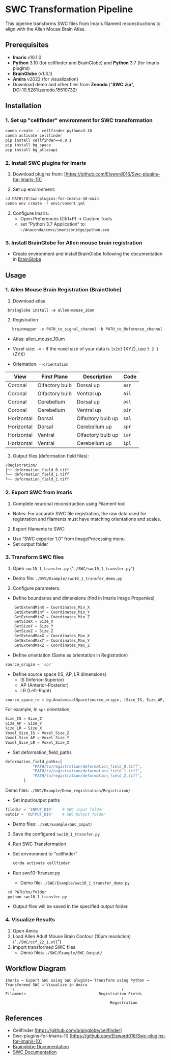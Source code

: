 # SWC Transformation Pipeline
This pipeline transforms SWC files from Imaris filament reconstructions to align with the Allen Mouse Brain Atlas.

## Prerequisites
- **Imaris** v10.1.0
- **Python** 3.10 (for cellfinder and BrainGlobe) and **Python** 3.7 (for Imaris plugins)
- **BrainGlobe** (v1.3.1)
- **Amira** v2022 (for visualization)
- Download demo and other files from **Zenodo** ("**SWC.zip**", DOI:10.5281/zenodo.15510732)
  
## Installation

### 1. Set up "cellfinder" environment for SWC transformation
```bash
conda create -n cellfinder python=3.10
conda activate cellfinder
pip install cellfinder==0.8.1
pip install bg_space
pip install bg_atlasapi
```

### 2. Install SWC plugins for Imaris
 1.	Download plugins from:
    [https://github.com/Elsword016/Swc-plugins-for-Imaris-10]
   	
 2.	Set up environment:
```bash
cd PATH\TO\Swc-plugins-for-Imaris-10-main
conda env create -f environment.yml
```

 3. Configure Imaris:
    - Open Preferences (Ctrl+P) → Custom Tools
    - set “Python 3.7 Application” to: `~/Anaconda/envs/imarisbridge/python.exe`

### 3. Install BrainGlobe for Allen mouse brain registration
   - Create environment and install BrainGlobe following the documentation in [BrainGlobe](https://brainglobe.info/documentation/index.html)

## Usage
### 1. Allen Mouse Brain Registration (BrainGlobe)
   1. Download atlas
  ```
   brainglobe install -a allen-mouse_10um
   ```

   2. Registration
```python
   brainmapper -s PATH_to_signal_channel -b PATH_to_Reference_channel -o PATH_to_output_directory -v 1 1 1 --orientation asr --atlas allen_mouse_10um --no-detection
 ```
   - Atlas: allen_mouse_10um
     
   - Voxel size: `-v`
    - If the voxel size of your data is `1x2x3` (XYZ), use `3 2 1` (ZYX)
     
   - Orientation: `--orientation`

| View        | First Plane              | Description             | Code   |
|-------------|--------------------------|-------------------------|--------|
| Coronal     | Olfactory bulb           | Dorsal up              | `asr`  |
| Coronal     | Olfactory bulb           | Ventral up             | `ail`  |
| Coronal     | Cerebellum               | Dorsal up              | `psl`  |
| Coronal     | Cerebellum               | Ventral up             | `pir`  |
| Horizontal  | Dorsal                   | Olfactory bulb up      | `sal`  |
| Horizontal  | Dorsal                   | Cerebellum up          | `spr`  |
| Horizontal  | Ventral                  | Olfactory bulb up      | `iar`  |
| Horizontal  | Ventral                  | Cerebellum up          | `ipl`  |

   3. Output files (deformation field files):
  ```bash
/Registration/
├── deformation_field_0.tiff
└── deformation_field_1.tiff
└── deformation_field_2.tiff
```

### 2. Export SWC from Imaris
 1.	Complete neuronal reconstruction using Filament tool
   - Notes: For accurate SWC file registration, the raw data used for registration and filaments must have matching orientations and scales.
     
 2.	Export filaments to SWC:
   - Use “SWC exporter 1.0” from ImageProcessing menu
   - Set output folder
     
### 3. Transform SWC files
 1.	Open `swc10_1_transfer.py` ("`./SWC/swc10_1_transfer.py`")
   - Demo file: `./SWC/Example/swc10_1_transfer_demo.py`
     
 2.	Configure parameters:
   - Define boundaries and dimensions (find in Imaris Image Properties)
```python
    GetExtendMinX = Coordinates_Min_X
    GetExtendMinY = Coordinates_Min_Y
    GetExtendMinZ = Coordinates_Min_Z
    GetSizeX = Size_X
    GetSizeY = Size_Y
    GetSizeZ = Size_Z
    GetExtendMaxX = Coordinates_Max_X
    GetExtendMaxY = Coordinates_Max_Y
    GetExtendMaxZ = Coordinates_Max_Z
```

   - Define orientation (Same as orientation in Registration)
```python
source_origin = 'spr'  
```

   - Define source space (IS, AP, LR dimensions)
     - IS (Inferior-Superior)
     - AP (Anterior-Posterior)
     - LR (Left-Right)
```python
source_space_re = bg.AnatomicalSpace(source_origin, (Size_IS, Size_AP, Size_LR), resolution=(Voxel_Size_IS, Voxel_Size_AP, Voxel_Size_LR))
```
For example, 
In `spr` orientation, 
```python
Size_IS = Size_Z
Size_AP = Size_Y
Size_LR = Size_X
Voxel_Size_IS = Voxel_Size_Z
Voxel_Size_AP = Voxel_Size_Y
Voxel_Size_LR = Voxel_Size_X
```

   - Set deformation_field_paths
```python
deformation_field_paths=[
            "PATH/to/registration/deformation_field_0.tiff",
            "PATH/to/registration/deformation_field_1.tiff",
            "PATH/to/registration/deformation_field_2.tiff",
        ]
```
Demo files: `./SWC/Example/Demo_registration/Registraion/`

   - Set input/output paths
```python
filedir = 'INPUT_DIR'    # SWC input folder
outdir = 'OUTPUT_DIR'    # SWC Output folder
```
  - Demo files: `./SWC/Example/SWC_Input/`
    
 3.	Save the configured `swc10_1_transfer.py`
    
 4. Run SWC Transformation
  - Set environment to “cellfinder”
    ```bash
    conda activate cellfinder
    ```
    
  - Run swc10-1transer.py
    - Demo file: `./SWC/Example/swc10_1_transfer_demo.py`

  ```bash
   cd PATH/to/folder
   python swc10_1_transfer.py
  ```
   - Output files will be saved in the specified output folder.
     
### 4. Visualize Results
  1. Open Amira
  2. Load Allen Adult Mouse Brain Contour (10µm resolution) ("`./SWC/ccf_22_1.stl`")
  3. Import transformed SWC files
     - Demo files: `./SWC/Example/SWC_Output/`

## Workflow Diagram
```
Imaris → Export SWC using SWC plugins→ Transform using Python → Transformed SWC → Visualize in Amira
   ↑                                               ↑
Filaments                                Registration Fields  
                                                   ↑
                                              Registration
```

## References
- Cellfinder [https://github.com/brainglobe/cellfinder]
- Swc-plugins-for-Imaris-10 [https://github.com/Elsword016/Swc-plugins-for-Imaris-10]
- [Brainglobe Documentation](https://brainglobe.info)
- [SWC Documentation](https://swc-specification.readthedocs.io/en/latest/swc.html)
